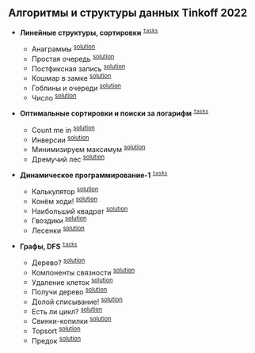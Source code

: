 ## Алгоритмы и структуры данных Tinkoff 2022

- **Линейные структуры, сортировки** <sup>[`tasks`](algorithms/1-linear-structures-and-sorting/tasks.md)</sup>

  - Анаграммы <sup>[solution](algorithms/1-linear-structures-and-sorting/A-anagrams.py)</sup>
  - Простая очередь <sup>[solution](algorithms/1-linear-structures-and-sorting/B-simple-queue.py)</sup>
  - Постфиксная запись <sup>[solution](algorithms/1-linear-structures-and-sorting/C-postfix-entry.py)</sup>
  - Кошмар в замке <sup>[solution](algorithms/1-linear-structures-and-sorting/D-nightmare-in-the-castle.py)</sup>
  - Гоблины и очереди <sup>[solution](algorithms/1-linear-structures-and-sorting/E-goblins-and-queues.py)</sup>
  - Число <sup>[solution](algorithms/1-linear-structures-and-sorting/F-number.py)</sup>

- **Оптимальные сортировки и поиски за логарифм** <sup>[`tasks`](algorithms/2-optimal-sorting-and-fast-searches/tasks.md)</sup>

  - Count me in <sup>[solution](algorithms/2-optimal-sorting-and-fast-searches/A-count-me-in.py)</sup>
  - Инверсии <sup>[solution](algorithms/2-optimal-sorting-and-fast-searches/B-inversions.py)</sup>
  - Минимизируем максимум <sup>[solution](algorithms/2-optimal-sorting-and-fast-searches/D-minimizing-maximum.py)</sup>
  - Дремучий лес <sup>[solution](algorithms/2-optimal-sorting-and-fast-searches/E-dense-forest.py)</sup>

- **Динамическое программирование-1** <sup>[`tasks`](algorithms/3-dynamic-programming-first/tasks.md)</sup>

  - Калькулятор <sup>[solution](algorithms/3-dynamic-programming-first/A-calculator.py)</sup>
  - Конём ходи! <sup>[solution](algorithms/3-dynamic-programming-first/B-ride-a-horse!.py)</sup>
  - Наибольший квадрат <sup>[solution](algorithms/3-dynamic-programming-first/C-the-largest-square.py)</sup>
  - Гвоздики <sup>[solution](algorithms/3-dynamic-programming-first/D-carnations.py)</sup>
  - Лесенки <sup>[solution](algorithms/3-dynamic-programming-first/F-ladders.py)</sup>

- **Графы, DFS** <sup>[`tasks`](algorithms/4-graphs-dfs/tasks.md)</sup>

  - Дерево? <sup>[solution](algorithms/4-graphs-dfs/A-tree.py)</sup>
  - Компоненты связности <sup>[solution](algorithms/4-graphs-dfs/B-connectivity-components.py)</sup>
  - Удаление клеток <sup>[solution](algorithms/4-graphs-dfs/C-cell-removal.py)</sup>
  - Получи дерево <sup>[solution](algorithms/4-graphs-dfs/D-get-tree.py)</sup>
  - Долой списывание! <sup>[solution](algorithms/4-graphs-dfs/E-down-with-cheating.py)</sup>
  - Есть ли цикл? <sup>[solution](algorithms/4-graphs-dfs/F-is-there-a-cycle.py)</sup>
  - Свинки-копилки <sup>[solution](algorithms/4-graphs-dfs/G-piggy-banks.py)</sup>
  - Topsort <sup>[solution](algorithms/4-graphs-dfs/H-topsort.py)</sup>
  - Предок <sup>[solution](algorithms/4-graphs-dfs/I-ancestor.py)</sup>

